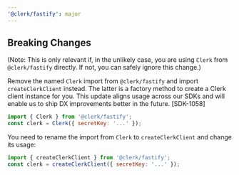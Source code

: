 ```yaml
---
'@clerk/fastify': major
---
```


## Breaking Changes

(Note: This is only relevant if, in the unlikely case, you are using `Clerk` from `@clerk/fastify` directly. If not, you can safely ignore this change.)

Remove the named `Clerk` import from `@clerk/fastify` and import `createClerkClient` instead. The latter is a factory method to create a Clerk client instance for you. This update aligns usage across our SDKs and will enable us to ship DX improvements better in the future. [SDK-1058]


```js
import { Clerk } from '@clerk/fastify';
const clerk = Clerk({ secretKey: '...' });
```

You need to rename the import from `Clerk` to `createClerkClient` and change its usage:

```js
import { createClerkClient } from '@clerk/fastify';
const clerk = createClerkClient({ secretKey: '...' });
```

